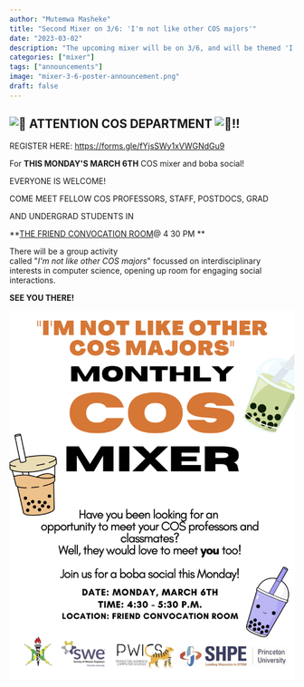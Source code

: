 ```yaml
---
author: "Mutemwa Masheke"
title: "Second Mixer on 3/6: 'I'm not like other COS majors'"
date: "2023-03-02"
description: "The upcoming mixer will be on 3/6, and will be themed 'I'm not like other COS majors', click to RSVP and your free order boba!"
categories: ["mixer"]
tags: ["announcements"]
image: "mixer-3-6-poster-announcement.png"
draft: false
---
```


## ![🚨](https://fonts.gstatic.com/s/e/notoemoji/15.0/1f6a8/32.png) ATTENTION COS DEPARTMENT ![🚨](https://fonts.gstatic.com/s/e/notoemoji/15.0/1f6a8/32.png)!!

REGISTER HERE: <https://forms.gle/fYjsSWy1xVWGNdGu9>

For **THIS MONDAY'S MARCH 6TH** COS mixer and boba social!

EVERYONE IS WELCOME!

COME MEET FELLOW COS PROFESSORS, STAFF, POSTDOCS, GRAD

AND UNDERGRAD STUDENTS IN

**[THE FRIEND CONVOCATION ROOM](https://m.princeton.edu/default/map/index?filter=Friend&_recenter=true&feed=campus_map&id=_T013&parentId=campus_map%2FTransit)@ 4 30 PM **

There will be a group activity called "_I'm not like other COS majors_" focussed on interdisciplinary interests in computer science, opening up room for engaging social interactions.

**SEE YOU THERE!**

![Poster full](mixer-3-6-poster-announcement.png)
